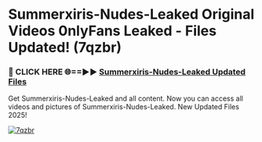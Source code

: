 # Summerxiris-Nudes-Leaked Original Videos 0nlyFans Leaked - Files Updated! (7qzbr)

<h3>🔴 CLICK HERE 🌐==►► <a href="https://tinyurl.com/5h6xmrr3" rel="nofollow">Summerxiris-Nudes-Leaked Updated Files</a></h3>

Get Summerxiris-Nudes-Leaked and all content. Now you can access all videos and pictures of Summerxiris-Nudes-Leaked. New Updated Files 2025!

[![7qzbr](https://i.imgur.com/KVD873Z.gif)](https://tinyurl.com/5h6xmrr3)
